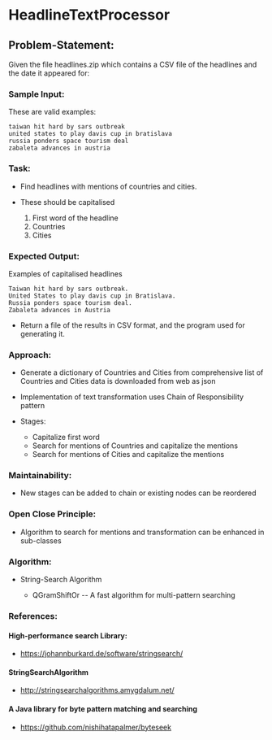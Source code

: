 # HeadlineTextProcessor

## Problem-Statement:

 Given the file headlines.zip which contains a CSV file of the headlines and the date it appeared for:

### Sample Input:

These are valid examples:

```
taiwan hit hard by sars outbreak
united states to play davis cup in bratislava
russia ponders space tourism deal
zabaleta advances in austria
```

### Task:

- Find headlines with mentions of countries and cities.

- These should be capitalised

    1. First word of the headline
    2. Countries
    3. Cities

### Expected Output:

Examples of capitalised headlines

```
Taiwan hit hard by sars outbreak.
United States to play davis cup in Bratislava.
Russia ponders space tourism deal.
Zabaleta advances in Austria
```

- Return a file of the results in CSV format, and the program used for generating it.

### Approach:

- Generate a dictionary of Countries and Cities from comprehensive
  list of Countries and Cities data is downloaded from web as json

- Implementation of text transformation uses Chain of Responsibility pattern

- Stages:

  - Capitalize first word
  - Search for mentions of Countries and capitalize the mentions
  - Search for mentions of Cities and capitalize the mentions

### Maintainability:

- New stages can be added to chain or existing nodes can be reordered

### Open Close Principle:

- Algorithm to search for mentions and transformation can be enhanced in sub-classes

### Algorithm:

 - String-Search Algorithm

    - QGramShiftOr -- A fast algorithm for multi-pattern searching

### References:

#### High-performance search Library:
- https://johannburkard.de/software/stringsearch/

#### StringSearchAlgorithm
- http://stringsearchalgorithms.amygdalum.net/

#### A Java library for byte pattern matching and searching
- https://github.com/nishihatapalmer/byteseek